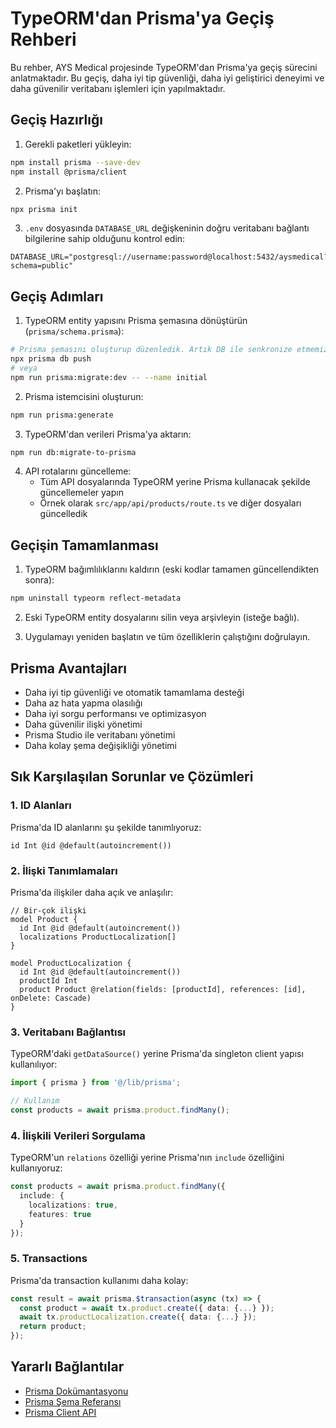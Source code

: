 # TypeORM'dan Prisma'ya Geçiş Rehberi

Bu rehber, AYS Medical projesinde TypeORM'dan Prisma'ya geçiş sürecini anlatmaktadır. Bu geçiş, daha iyi tip güvenliği, daha iyi geliştirici deneyimi ve daha güvenilir veritabanı işlemleri için yapılmaktadır.

## Geçiş Hazırlığı

1. Gerekli paketleri yükleyin:

```bash
npm install prisma --save-dev
npm install @prisma/client
```

2. Prisma'yı başlatın:

```bash
npx prisma init
```

3. `.env` dosyasında `DATABASE_URL` değişkeninin doğru veritabanı bağlantı bilgilerine sahip olduğunu kontrol edin:

```
DATABASE_URL="postgresql://username:password@localhost:5432/aysmedical?schema=public"
```

## Geçiş Adımları

1. TypeORM entity yapısını Prisma şemasına dönüştürün (`prisma/schema.prisma`):

```bash
# Prisma şemasını oluşturup düzenledik. Artık DB ile senkronize etmemiz gerekiyor.
npx prisma db push
# veya
npm run prisma:migrate:dev -- --name initial
```

2. Prisma istemcisini oluşturun:

```bash
npm run prisma:generate
```

3. TypeORM'dan verileri Prisma'ya aktarın:

```bash
npm run db:migrate-to-prisma
```

4. API rotalarını güncelleme:
   - Tüm API dosyalarında TypeORM yerine Prisma kullanacak şekilde güncellemeler yapın
   - Örnek olarak `src/app/api/products/route.ts` ve diğer dosyaları güncelledik

## Geçişin Tamamlanması

1. TypeORM bağımlılıklarını kaldırın (eski kodlar tamamen güncellendikten sonra):

```bash
npm uninstall typeorm reflect-metadata
```

2. Eski TypeORM entity dosyalarını silin veya arşivleyin (isteğe bağlı).

3. Uygulamayı yeniden başlatın ve tüm özelliklerin çalıştığını doğrulayın.

## Prisma Avantajları

- Daha iyi tip güvenliği ve otomatik tamamlama desteği
- Daha az hata yapma olasılığı
- Daha iyi sorgu performansı ve optimizasyon
- Daha güvenilir ilişki yönetimi
- Prisma Studio ile veritabanı yönetimi
- Daha kolay şema değişikliği yönetimi

## Sık Karşılaşılan Sorunlar ve Çözümleri

### 1. ID Alanları

Prisma'da ID alanlarını şu şekilde tanımlıyoruz:

```prisma
id Int @id @default(autoincrement())
```

### 2. İlişki Tanımlamaları

Prisma'da ilişkiler daha açık ve anlaşılır:

```prisma
// Bir-çok ilişki
model Product {
  id Int @id @default(autoincrement())
  localizations ProductLocalization[]
}

model ProductLocalization {
  id Int @id @default(autoincrement())
  productId Int
  product Product @relation(fields: [productId], references: [id], onDelete: Cascade)
}
```

### 3. Veritabanı Bağlantısı

TypeORM'daki `getDataSource()` yerine Prisma'da singleton client yapısı kullanılıyor:

```typescript
import { prisma } from '@/lib/prisma';

// Kullanım
const products = await prisma.product.findMany();
```

### 4. İlişkili Verileri Sorgulama

TypeORM'un `relations` özelliği yerine Prisma'nın `include` özelliğini kullanıyoruz:

```typescript
const products = await prisma.product.findMany({
  include: {
    localizations: true,
    features: true
  }
});
```

### 5. Transactions

Prisma'da transaction kullanımı daha kolay:

```typescript
const result = await prisma.$transaction(async (tx) => {
  const product = await tx.product.create({ data: {...} });
  await tx.productLocalization.create({ data: {...} });
  return product;
});
```

## Yararlı Bağlantılar

- [Prisma Dokümantasyonu](https://www.prisma.io/docs/)
- [Prisma Şema Referansı](https://www.prisma.io/docs/reference/api-reference/prisma-schema-reference)
- [Prisma Client API](https://www.prisma.io/docs/reference/api-reference/prisma-client-reference) 